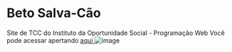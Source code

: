 # Beto Salva-Cão
Site de TCC do Instituto da Oportunidade Social - Programação Web
Você pode acessar apertando <a href="https://betosalvacao.org"> aqui </a>
![image](https://github.com/MarquinCss/Beto-Salva-C-o/assets/115740827/a1bcba47-83ba-423a-b291-40dd8f196b7b)
